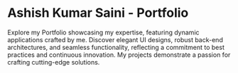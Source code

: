# Ashish Kumar Saini - Portfolio
Explore my Portfolio showcasing my expertise, featuring dynamic applications crafted by me. Discover elegant UI designs, robust back-end architectures, and seamless functionality, reflecting a commitment to best practices and continuous innovation. My projects demonstrate a passion for crafting cutting-edge solutions.
